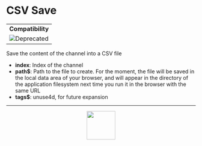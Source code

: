 # CSV Save
<table><tr><td colspan="1"><b>Compatibility</b></td></tr><tr><td><img src="https://drive.google.com/uc?export=view&id=131lt1ncUlIYi8SjiyVe6qY1svKetOr2F" valign="center" all="Deprecated" title="Deprecated" /></td></tr></table>

Save the content of the channel into a CSV file
- **index**: Index of the channel
- **path&dollar;**: Path to the file to create. For the moment, the file will be saved in the local data area of your browser, and will appear in the directory of the application filesystem next time you run it in the browser with the same URL
- **tags&dollar;**: unuse4d, for future expansion
---
<p align="center"><img valign="middle" width="76px" src="https://drive.google.com/uc?export=view&id=1c2KO0LJpvMS9X9CAGV6dOfciR7OWhdKA" /></p>